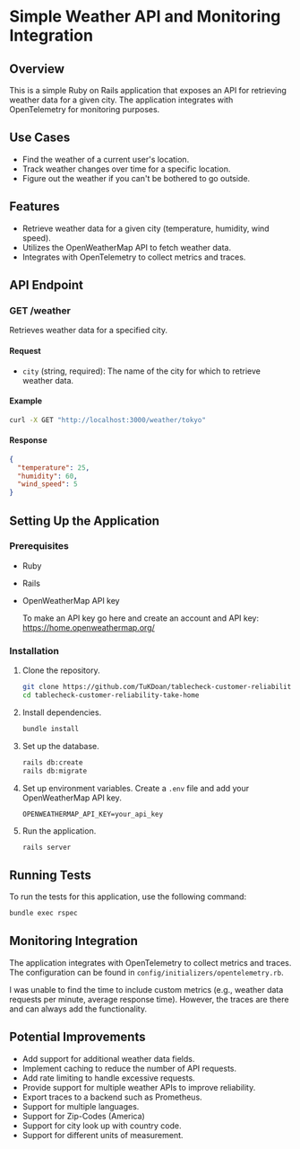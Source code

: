 # Simple Weather API and Monitoring Integration

## Overview
This is a simple Ruby on Rails application that exposes an API for retrieving weather data for a given city. The application integrates with OpenTelemetry for monitoring purposes.

## Use Cases
- Find the weather of a current user's location.
- Track weather changes over time for a specific location.
- Figure out the weather if you can't be bothered to go outside.

## Features
- Retrieve weather data for a given city (temperature, humidity, wind speed).
- Utilizes the OpenWeatherMap API to fetch weather data.
- Integrates with OpenTelemetry to collect metrics and traces.

## API Endpoint
### GET /weather
Retrieves weather data for a specified city.

#### Request
- `city` (string, required): The name of the city for which to retrieve weather data.

#### Example
```bash
curl -X GET "http://localhost:3000/weather/tokyo"
```

#### Response
```json
{
  "temperature": 25,
  "humidity": 60,
  "wind_speed": 5
}
```

## Setting Up the Application
### Prerequisites
- Ruby
- Rails
- OpenWeatherMap API key

  To make an API key go here and create an account and API key: https://home.openweathermap.org/

### Installation
1. Clone the repository.
   ```bash
   git clone https://github.com/TuKDoan/tablecheck-customer-reliability-take-home.git
   cd tablecheck-customer-reliability-take-home
   ```

2. Install dependencies.
   ```bash
   bundle install
   ```

3. Set up the database.
   ```bash
   rails db:create
   rails db:migrate
   ```

4. Set up environment variables.
   Create a `.env` file and add your OpenWeatherMap API key.
   ```env
   OPENWEATHERMAP_API_KEY=your_api_key
   ```

5. Run the application.
   ```bash
   rails server
   ```

## Running Tests
To run the tests for this application, use the following command:
```bash
bundle exec rspec
```

## Monitoring Integration
The application integrates with OpenTelemetry to collect metrics and traces. The configuration can be found in `config/initializers/opentelemetry.rb`.

I was unable to find the time to include custom metrics (e.g., weather data requests per minute, average response time). However, the traces are there and can always add the functionality.

## Potential Improvements
- Add support for additional weather data fields.
- Implement caching to reduce the number of API requests.
- Add rate limiting to handle excessive requests.
- Provide support for multiple weather APIs to improve reliability.
- Export traces to a backend such as Prometheus.
- Support for multiple languages.
- Support for Zip-Codes (America)
- Support for city look up with country code.
- Support for different units of measurement.

